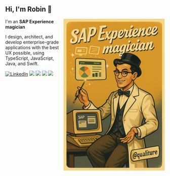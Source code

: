 ## Hi, I'm Robin 👋
<p>
<img align="right" style="float: right; width: 320px;" src="banner.png">

I'm an **SAP Experience magician**

I design, architect, and develop enterprise-grade applications with the best UX possible, using TypeScript, JavaScript, Java, and Swift.
</p>

<p>
  <a href="https://www.linkedin.com/in/robinvanhethof/" target="_blank"><img src="https://img.shields.io/badge/LinkedIn--_.svg?style=social&logo=linkedin" alt="LinkedIn"></a>
  <a href="#"><img src="https://img.shields.io/badge/SAP-Mentor-yellow"></a>
  <a href="#"><img src="https://img.shields.io/badge/SAPUI5-Expert-green"></a>
  <a href="#"><img src="https://img.shields.io/badge/Clean_Code-Evangelist-blue"></a>
  <a href="#"><img src="https://img.shields.io/badge/UX-Advocate-pink"></a>
</p>


<!--
**qualiture/qualiture** is a ✨ _special_ ✨ repository because its `README.md` (this file) appears on your GitHub profile.

Here are some ideas to get you started:

- 🔭 I’m currently working on ...
- 🌱 I’m currently learning ...
- 👯 I’m looking to collaborate on ...
- 🤔 I’m looking for help with ...
- 💬 Ask me about ...
- 📫 How to reach me: ...
- 😄 Pronouns: ...
- ⚡ Fun fact: ...
-->
